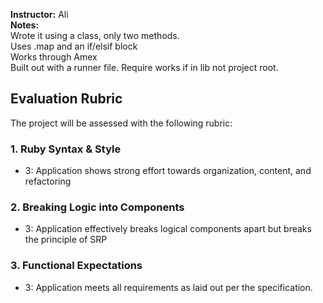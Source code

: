 **Instructor:**   Ali  
**Notes:**   
Wrote it using a class, only two methods.   
Uses .map and an if/elsif block   
Works through Amex  
Built out with a runner file. Require works if in lib not project root.

## Evaluation Rubric

The project will be assessed with the following rubric:

### 1. Ruby Syntax & Style

* 3:  Application shows strong effort towards organization, content, and refactoring

### 2. Breaking Logic into Components

* 3: Application effectively breaks logical components apart but breaks the principle of SRP

### 3. Functional Expectations

* 3: Application meets all requirements as laid out per the specification.

